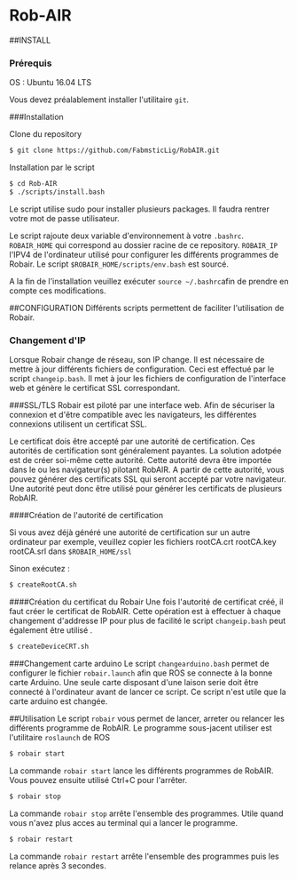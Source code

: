 # Rob-AIR

##INSTALL

### Prérequis

OS : Ubuntu 16.04 LTS

Vous devez préalablement installer l'utilitaire `git`.

###Installation

Clone du repository
```bash
$ git clone https://github.com/FabmsticLig/RobAIR.git
```

Installation par le script
```bash
$ cd Rob-AIR
$ ./scripts/install.bash
```

Le script utilise sudo pour installer plusieurs packages. Il faudra rentrer votre mot de passe utilisateur.

Le script rajoute deux variable d'environnement à votre `.bashrc`. `ROBAIR_HOME` qui correspond au dossier racine de ce repository. `ROBAIR_IP` l'IPV4 de l'ordinateur utilisé pour configurer les différents programmes de Robair. Le script `$ROBAIR_HOME/scripts/env.bash` est sourcé.

A la fin de l'installation veuillez exécuter `source ~/.bashrc`afin de prendre en compte ces modifications.

##CONFIGURATION
Différents scripts permettent de faciliter l'utilisation de Robair.

### Changement d'IP

Lorsque Robair change de réseau, son IP change. Il est nécessaire de mettre à jour différents fichiers de configuration. Ceci est effectué par le script `changeip.bash`. Il met à jour les fichiers de configuration de l'interface web et génère le certificat SSL correspondant. 


###SSL/TLS
Robair est piloté par une interface web. Afin de sécuriser la connexion et d'être compatible avec les navigateurs, les différentes connexions utilisent un certificat SSL.

Le certificat dois être accepté par une autorité de certification. Ces autorités de certification sont généralement payantes. La solution adotpée est de créer soi-même cette autorité. Cette autorité devra être importée dans le ou les navigateur(s) pilotant RobAIR.
A partir de cette autorité, vous pouvez générer des certificats SSL qui seront accepté par votre navigateur.
Une autorité peut donc être utilisé pour générer les certificats de plusieurs RobAIR.

####Création de l'autorité de certification

Si vous avez déjà généré une autorité de certification sur un autre ordinateur par exemple, veuillez copier les fichiers rootCA.crt  rootCA.key  rootCA.srl dans `$ROBAIR_HOME/ssl`

Sinon exécutez :

```bash
$ createRootCA.sh
```

####Création du certificat du Robair
Une fois l'autorité de certificat créé, il faut créer le certificat de RobAIR. Cette opération est à effectuer à chaque changement d'addresse IP pour plus de facilité le script `changeip.bash` peut également être utilisé .
```bash
$ createDeviceCRT.sh
```

###Changement carte arduino
Le script `changearduino.bash` permet de configurer le fichier `robair.launch` afin que ROS se connecte à la bonne carte Arduino.
Une seule carte disposant d'une laison serie doit être connecté à l'ordinateur avant de lancer ce script. 
Ce script n'est utile que la carte arduino est changée.

##Utilisation
Le script `robair` vous permet de lancer, arreter ou relancer les différents programme de RobAIR.
Le programme sous-jacent utiliser est l'utilitaire `roslaunch` de ROS

```bash
$ robair start
```
La commande  `robair start` lance les différents programmes de RobAIR. Vous pouvez ensuite utilisé Ctrl+C pour l'arrêter. 
```bash
$ robair stop
```
La commande  `robair stop` arrête l'ensemble des programmes. Utile quand vous n'avez plus acces au terminal qui a lancer le programme. 
```bash
$ robair restart
```
La commande  `robair restart` arrête l'ensemble des programmes puis les relance après 3 secondes. 
